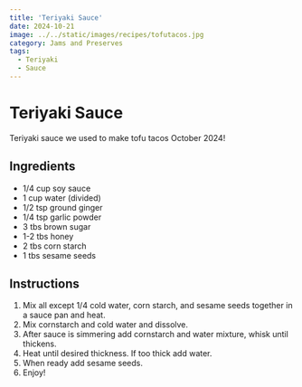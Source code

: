 ```yaml
---
title: 'Teriyaki Sauce'
date: 2024-10-21
image: ../../static/images/recipes/tofutacos.jpg
category: Jams and Preserves
tags:
  - Teriyaki
  - Sauce
---
```



# Teriyaki Sauce

Teriyaki sauce we used to make tofu tacos October 2024!

## Ingredients


- 1/4 cup soy sauce
- 1 cup water (divided)
- 1/2 tsp ground ginger
- 1/4 tsp garlic powder
- 3 tbs brown sugar
- 1-2 tbs honey
- 2 tbs corn starch
- 1 tbs sesame seeds


## Instructions


1. Mix all except 1/4 cold water, corn starch, and sesame seeds together in a sauce pan and heat.
2. Mix cornstarch and cold water and dissolve.
3. After sauce is simmering add cornstarch and water mixture, whisk until thickens.
4. Heat until desired thickness. If too thick add water.
5. When ready add sesame seeds. 
6. Enjoy!



